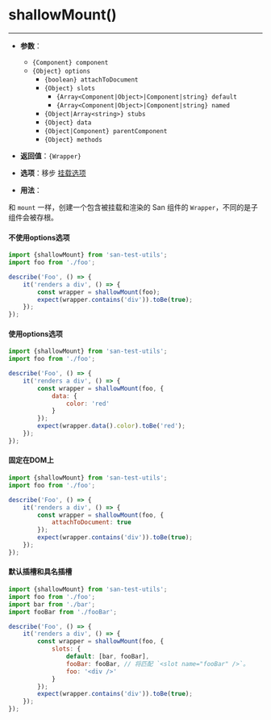 # shallowMount()
---

* **参数**：

    - `{Component} component`
    - `{Object} options`
        * `{boolean} attachToDocument`
        * `{Object} slots`
            - `{Array<Component|Object>|Component|string} default`
            - `{Array<Component|Object>|Component|string} named`
        * `{Object|Array<string>} stubs`
        * `{Object} data`
        * `{Object|Component} parentComponent`
        * `{Object} methods`

* **返回值**：`{Wrapper}`

* **选项**：移步 [挂载选项](../mountOptions/index.md)

* **用法**：

和 `mount` 一样，创建一个包含被挂载和渲染的 San 组件的 `Wrapper`，不同的是子组件会被存根。

#### 不使用options选项

```js
import {shallowMount} from 'san-test-utils';
import foo from './foo';

describe('Foo', () => {
    it('renders a div', () => {
        const wrapper = shallowMount(foo);
        expect(wrapper.contains('div')).toBe(true);
    });
});
```

#### 使用options选项

```js
import {shallowMount} from 'san-test-utils';
import foo from './foo';

describe('Foo', () => {
    it('renders a div', () => {
        const wrapper = shallowMount(foo, {
            data: {
                color: 'red'
            }
        });
        expect(wrapper.data().color).toBe('red');
    });
});
```

#### 固定在DOM上

```js
import {shallowMount} from 'san-test-utils';
import foo from './foo';

describe('Foo', () => {
    it('renders a div', () => {
        const wrapper = shallowMount(foo, {
            attachToDocument: true
        });
        expect(wrapper.contains('div')).toBe(true);
    });
});
```

#### 默认插槽和具名插槽

```js
import {shallowMount} from 'san-test-utils';
import foo from './foo';
import bar from './bar';
import fooBar from './fooBar';

describe('Foo', () => {
    it('renders a div', () => {
        const wrapper = shallowMount(foo, {
            slots: {
                default: [bar, fooBar],
                fooBar: fooBar, // 将匹配 `<slot name="fooBar" />`。
                foo: '<div />'
            }
        });
        expect(wrapper.contains('div')).toBe(true);
    });
});
```
